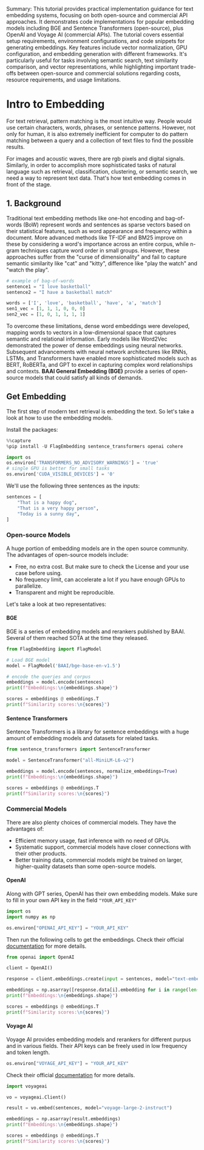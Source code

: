 Summary: This tutorial provides practical implementation guidance for text embedding systems, focusing on both open-source and commercial API approaches. It demonstrates code implementations for popular embedding models including BGE and Sentence Transformers (open-source), plus OpenAI and Voyage AI (commercial APIs). The tutorial covers essential setup requirements, environment configurations, and code snippets for generating embeddings. Key features include vector normalization, GPU configuration, and embedding generation with different frameworks. It's particularly useful for tasks involving semantic search, text similarity comparison, and vector representations, while highlighting important trade-offs between open-source and commercial solutions regarding costs, resource requirements, and usage limitations.

# Intro to Embedding

For text retrieval, pattern matching is the most intuitive way. People would use certain characters, words, phrases, or sentence patterns. However, not only for human, it is also extremely inefficient for computer to do pattern matching between a query and a collection of text files to find the possible results. 

For images and acoustic waves, there are rgb pixels and digital signals. Similarly, in order to accomplish more sophisticated tasks of natural language such as retrieval, classification, clustering, or semantic search, we need a way to represent text data. That's how text embedding comes in front of the stage.

## 1. Background

Traditional text embedding methods like one-hot encoding and bag-of-words (BoW) represent words and sentences as sparse vectors based on their statistical features, such as word appearance and frequency within a document. More advanced methods like TF-IDF and BM25 improve on these by considering a word's importance across an entire corpus, while n-gram techniques capture word order in small groups. However, these approaches suffer from the "curse of dimensionality" and fail to capture semantic similarity like "cat" and "kitty", difference like "play the watch" and "watch the play".


```python
# example of bag-of-words
sentence1 = "I love basketball"
sentence2 = "I have a basketball match"

words = ['I', 'love', 'basketball', 'have', 'a', 'match']
sen1_vec = [1, 1, 1, 0, 0, 0]
sen2_vec = [1, 0, 1, 1, 1, 1]
```

To overcome these limitations, dense word embeddings were developed, mapping words to vectors in a low-dimensional space that captures semantic and relational information. Early models like Word2Vec demonstrated the power of dense embeddings using neural networks. Subsequent advancements with neural network architectures like RNNs, LSTMs, and Transformers have enabled more sophisticated models such as BERT, RoBERTa, and GPT to excel in capturing complex word relationships and contexts. **BAAI General Embedding (BGE)** provide a series of open-source models that could satisfy all kinds of demands.

## Get Embedding

The first step of modern text retrieval is embedding the text. So let's take a look at how to use the embedding models.

Install the packages:


```python
%%capture
%pip install -U FlagEmbedding sentence_transformers openai cohere
```


```python
import os 
os.environ['TRANSFORMERS_NO_ADVISORY_WARNINGS'] = 'true'
# single GPU is better for small tasks
os.environ['CUDA_VISIBLE_DEVICES'] = '0'
```

We'll use the following three sentences as the inputs:


```python
sentences = [
    "That is a happy dog",
    "That is a very happy person",
    "Today is a sunny day",
]
```

### Open-source Models

A huge portion of embedding models are in the open source community. The advantages of open-source models include:
- Free, no extra cost. But make sure to check the License and your use case before using.
- No frequency limit, can accelerate a lot if you have enough GPUs to parallelize.
- Transparent and might be reproducible.

Let's take a look at two representatives:

#### BGE

BGE is a series of embedding models and rerankers published by BAAI. Several of them reached SOTA at the time they released.


```python
from FlagEmbedding import FlagModel

# Load BGE model
model = FlagModel('BAAI/bge-base-en-v1.5')

# encode the queries and corpus
embeddings = model.encode(sentences)
print(f"Embeddings:\n{embeddings.shape}")

scores = embeddings @ embeddings.T
print(f"Similarity scores:\n{scores}")
```

#### Sentence Transformers

Sentence Transformers is a library for sentence embeddings with a huge amount of embedding models and datasets for related tasks.


```python
from sentence_transformers import SentenceTransformer

model = SentenceTransformer("all-MiniLM-L6-v2")

embeddings = model.encode(sentences, normalize_embeddings=True)
print(f"Embeddings:\n{embeddings.shape}")

scores = embeddings @ embeddings.T
print(f"Similarity scores:\n{scores}")
```

### Commercial Models

There are also plenty choices of commercial models. They have the advantages of:
- Efficient memory usage, fast inference with no need of GPUs.
- Systematic support, commercial models have closer connections with their other products.
- Better training data, commercial models might be trained on larger, higher-quality datasets than some open-source models.

#### OpenAI

Along with GPT series, OpenAI has their own embedding models. Make sure to fill in your own API key in the field `"YOUR_API_KEY"`


```python
import os
import numpy as np

os.environ["OPENAI_API_KEY"] = "YOUR_API_KEY"
```

Then run the following cells to get the embeddings. Check their official [documentation](https://platform.openai.com/docs/guides/embeddings) for more details.


```python
from openai import OpenAI

client = OpenAI()

response = client.embeddings.create(input = sentences, model="text-embedding-3-small")
```


```python
embeddings = np.asarray([response.data[i].embedding for i in range(len(sentences))])
print(f"Embeddings:\n{embeddings.shape}")

scores = embeddings @ embeddings.T
print(f"Similarity scores:\n{scores}")
```

#### Voyage AI

Voyage AI provides embedding models and rerankers for different purpus and in various fields. Their API keys can be freely used in low frequency and token length.


```python
os.environ["VOYAGE_API_KEY"] = "YOUR_API_KEY"
```

Check their official [documentation](https://docs.voyageai.com/docs/api-key-and-installation) for more details.


```python
import voyageai

vo = voyageai.Client()

result = vo.embed(sentences, model="voyage-large-2-instruct")
```


```python
embeddings = np.asarray(result.embeddings)
print(f"Embeddings:\n{embeddings.shape}")

scores = embeddings @ embeddings.T
print(f"Similarity scores:\n{scores}")
```
